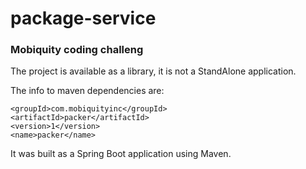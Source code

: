 # package-service

### Mobiquity coding challeng

The project is available as a library, it is not a StandAlone application.

The info to maven dependencies are:

	<groupId>com.mobiquityinc</groupId>
	<artifactId>packer</artifactId>
	<version>1</version>
	<name>packer</name>


It was built as a Spring Boot application using Maven.
